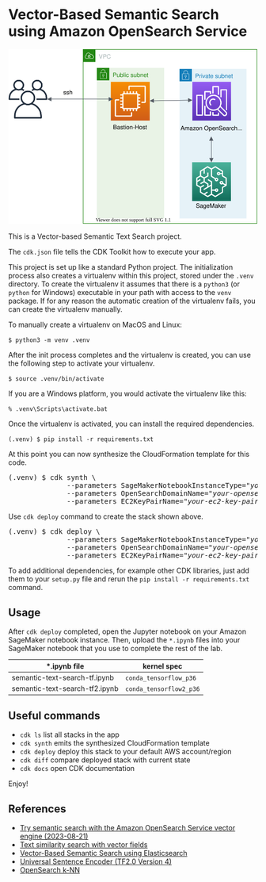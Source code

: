 
# Vector-Based Semantic Search using Amazon OpenSearch Service

![vector-based-semantic-text-search-arch](./vector-based-semantic-text-search-arch.svg)

This is a Vector-based Semantic Text Search project.

The `cdk.json` file tells the CDK Toolkit how to execute your app.

This project is set up like a standard Python project.  The initialization
process also creates a virtualenv within this project, stored under the `.venv`
directory.  To create the virtualenv it assumes that there is a `python3`
(or `python` for Windows) executable in your path with access to the `venv`
package. If for any reason the automatic creation of the virtualenv fails,
you can create the virtualenv manually.

To manually create a virtualenv on MacOS and Linux:

```
$ python3 -m venv .venv
```

After the init process completes and the virtualenv is created, you can use the following
step to activate your virtualenv.

```
$ source .venv/bin/activate
```

If you are a Windows platform, you would activate the virtualenv like this:

```
% .venv\Scripts\activate.bat
```

Once the virtualenv is activated, you can install the required dependencies.

```
(.venv) $ pip install -r requirements.txt
```

At this point you can now synthesize the CloudFormation template for this code.

<pre>
(.venv) $ cdk synth \
              --parameters SageMakerNotebookInstanceType="<i>your-instance-type</i>" \
              --parameters OpenSearchDomainName="<i>your-opensearch-domain-name</i>" \
              --parameters EC2KeyPairName="<i>your-ec2-key-pair-name</i>"
</pre>

Use `cdk deploy` command to create the stack shown above.

<pre>
(.venv) $ cdk deploy \
              --parameters SageMakerNotebookInstanceType="<i>your-instance-type</i>" \
              --parameters OpenSearchDomainName="<i>your-opensearch-domain-name</i>" \
              --parameters EC2KeyPairName="<i>your-ec2-key-pair-name</i>"
</pre>

To add additional dependencies, for example other CDK libraries, just add
them to your `setup.py` file and rerun the `pip install -r requirements.txt`
command.

## Usage

After `cdk deploy` completed, open the Jupyter notebook on your Amazon SageMaker notebook instance.
Then, upload the `*.ipynb` files into your SageMaker notebook that you use to complete the rest of the lab.

| *.ipynb file | kernel spec |
|--------------|-------------|
| semantic-text-search-tf.ipynb | `conda_tensorflow_p36` |
| semantic-text-search-tf2.ipynb | `conda_tensorflow2_p36` |

## Useful commands

 * `cdk ls`          list all stacks in the app
 * `cdk synth`       emits the synthesized CloudFormation template
 * `cdk deploy`      deploy this stack to your default AWS account/region
 * `cdk diff`        compare deployed stack with current state
 * `cdk docs`        open CDK documentation

Enjoy!

## References

 * [Try semantic search with the Amazon OpenSearch Service vector engine (2023-08-21)](https://aws.amazon.com/blogs/big-data/try-semantic-search-with-the-amazon-opensearch-service-vector-engine/)
 * [Text similarity search with vector fields](https://www.elastic.co/blog/text-similarity-search-with-vectors-in-elasticsearch)
 * [Vector-Based Semantic Search using Elasticsearch](https://medium.com/version-1/vector-based-semantic-search-using-elasticsearch-48d7167b38f5)
 * [Universal Sentence Encoder (TF2.0 Version 4)](https://tfhub.dev/google/universal-sentence-encoder/4)
 * [OpenSearch k-NN](https://opensearch.org/docs/latest/search-plugins/knn/index/)
